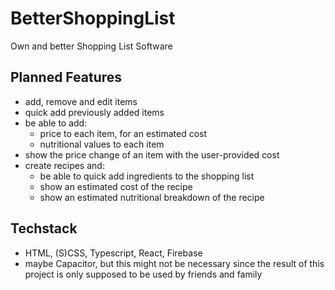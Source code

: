 # BetterShoppingList
Own and better Shopping List Software

## Planned Features
- add, remove and edit items
- quick add previously added items
- be able to add:
  - price to each item, for an estimated cost
  - nutritional values to each item
- show the price change of an item with the user-provided cost
- create recipes and:
  - be able to quick add ingredients to the shopping list
  - show an estimated cost of the recipe
  - show an estimated nutritional breakdown of the recipe

## Techstack
- HTML, (S)CSS, Typescript, React, Firebase
- maybe Capacitor, but this might not be necessary since the result of this project is only supposed to be used by friends and family
